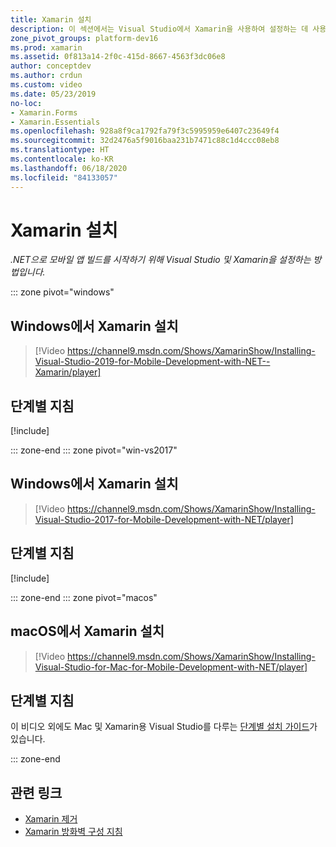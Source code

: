 ```yaml
---
title: Xamarin 설치
description: 이 섹션에서는 Visual Studio에서 Xamarin을 사용하여 설정하는 데 사용할 수 있는 설치 및 설정 사례 개요를 제공합니다.
zone_pivot_groups: platform-dev16
ms.prod: xamarin
ms.assetid: 0f813a14-2f0c-415d-8667-4563f3dc06e8
author: conceptdev
ms.author: crdun
ms.custom: video
ms.date: 05/23/2019
no-loc:
- Xamarin.Forms
- Xamarin.Essentials
ms.openlocfilehash: 928a8f9ca1792fa79f3c5995959e6407c23649f4
ms.sourcegitcommit: 32d2476a5f9016baa231b7471c88c1d4ccc08eb8
ms.translationtype: HT
ms.contentlocale: ko-KR
ms.lasthandoff: 06/18/2020
ms.locfileid: "84133057"
---
```

# <a name="installing-xamarin"></a>Xamarin 설치

_.NET으로 모바일 앱 빌드를 시작하기 위해 Visual Studio 및 Xamarin을 설정하는 방법입니다._

::: zone pivot="windows"

## <a name="installing-xamarin-on-windows"></a>Windows에서 Xamarin 설치

> [!Video https://channel9.msdn.com/Shows/XamarinShow/Installing-Visual-Studio-2019-for-Mobile-Development-with-NET--Xamarin/player]

## <a name="step-by-step-instructions"></a>단계별 지침

[!include[](~/cross-platform/includes/install-xamarin-windows-2019.md)]

::: zone-end
::: zone pivot="win-vs2017"

## <a name="installing-xamarin-on-windows"></a>Windows에서 Xamarin 설치

> [!Video https://channel9.msdn.com/Shows/XamarinShow/Installing-Visual-Studio-2017-for-Mobile-Development-with-NET/player]

## <a name="step-by-step-instructions"></a>단계별 지침

[!include[](~/cross-platform/includes/install-xamarin-windows.md)]

::: zone-end
::: zone pivot="macos"

## <a name="installing-xamarin-on-macos"></a>macOS에서 Xamarin 설치

> [!Video https://channel9.msdn.com/Shows/XamarinShow/Installing-Visual-Studio-for-Mac-for-Mobile-Development-with-NET/player]

## <a name="step-by-step-instructions"></a>단계별 지침

이 비디오 외에도 Mac 및 Xamarin용 Visual Studio를 다루는 [단계별 설치 가이드](/visualstudio/mac/installation/)가 있습니다.

::: zone-end

## <a name="related-links"></a>관련 링크

- [Xamarin 제거](~/get-started/installation/uninstalling-xamarin.md)
- [Xamarin 방화벽 구성 지침](firewall.md)
